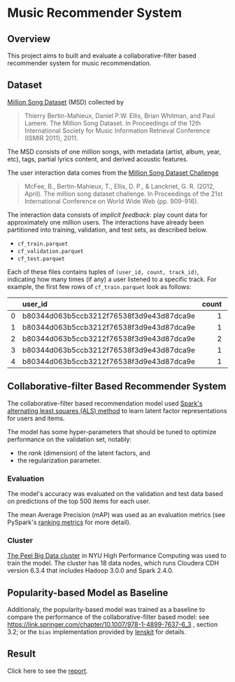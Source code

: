 # Music Recommender System

## Overview
This project aims to built and evaluate a collaborative-filter based recommender system for music recommendation.

## Dataset
[Million Song Dataset](http://millionsongdataset.com/) (MSD) collected by 
> Thierry Bertin-Mahieux, Daniel P.W. Ellis, Brian Whitman, and Paul Lamere. 
> The Million Song Dataset. In Proceedings of the 12th International Society
> for Music Information Retrieval Conference (ISMIR 2011), 2011.

The MSD consists of one million songs, with metadata (artist, album, year, etc), tags, partial lyrics content, and derived acoustic features.

The user interaction data comes from the [Million Song Dataset Challenge](https://www.kaggle.com/c/msdchallenge)
> McFee, B., Bertin-Mahieux, T., Ellis, D. P., & Lanckriet, G. R. (2012, April).
> The million song dataset challenge. In Proceedings of the 21st International Conference on World Wide Web (pp. 909-916).

The interaction data consists of *implicit feedback*: play count data for approximately one million users.
The interactions have already been partitioned into training, validation, and test sets, as described below.
  - `cf_train.parquet`
  - `cf_validation.parquet`
  - `cf_test.parquet`

Each of these files contains tuples of `(user_id, count, track_id)`, indicating how many times (if any) a user listened to a specific track.
For example, the first few rows of `cf_train.parquet` look as follows:

|    | user_id                                  |   count | track_id           |
|---:|:-----------------------------------------|--------:|:-------------------|
|  0 | b80344d063b5ccb3212f76538f3d9e43d87dca9e |       1 | TRIQAUQ128F42435AD |
|  1 | b80344d063b5ccb3212f76538f3d9e43d87dca9e |       1 | TRIRLYL128F42539D1 |
|  2 | b80344d063b5ccb3212f76538f3d9e43d87dca9e |       2 | TRMHBXZ128F4238406 |
|  3 | b80344d063b5ccb3212f76538f3d9e43d87dca9e |       1 | TRYQMNI128F147C1C7 |
|  4 | b80344d063b5ccb3212f76538f3d9e43d87dca9e |       1 | TRAHZNE128F9341B86 |

## Collaborative-filter Based Recommender System
The collaborative-filter based recommendation model used [Spark's alternating least squares (ALS) method](https://spark.apache.org/docs/2.4.7/ml-collaborative-filtering.html) to learn latent factor representations for users and items.

The model has some hyper-parameters that should be tuned to optimize performance on the validation set, notably: 

  - the *rank* (dimension) of the latent factors, and
  - the regularization parameter.

### Evaluation
The model's accuracy was evaluated on the validation and test data based on predictions of the top 500 items for each user.

The mean Average Precision (mAP) was used as an evaluation metrics (see PySpark's [ranking metrics](https://spark.apache.org/docs/2.4.7/mllib-evaluation-metrics.html#ranking-systems) for more detail).

### Cluster
[The Peel Big Data cluster](https://sites.google.com/a/nyu.edu/nyu-hpc/documentation/peel) in NYU High Performance Computing was used to train the model. The cluster has 18 data nodes, which runs Cloudera CDH version 6.3.4 that includes Hadoop 3.0.0 and Spark 2.4.0.

## Popularity-based Model as Baseline
Additionaly, the popularity-based model was trained as a baseline to compare the performance of the collaborative-filter based model: see https://link.springer.com/chapter/10.1007/978-1-4899-7637-6_3 , section 3.2; or the `bias` implementation provided by [lenskit](https://lkpy.readthedocs.io/en/stable/bias.html) for details.

## Result
Click here to see the [report](https://github.com/mnmldb/music-recommender-system/blob/master/Report.pdf).